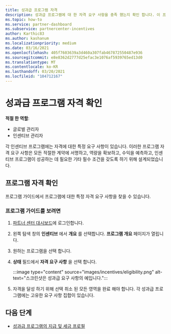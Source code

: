```yaml
---
title: 성과급 프로그램 자격
description: 성과급 프로그램에 대 한 자격 요구 사항을 충족 했는지 확인 합니다. 이 프로세스는 프로그램 가이드의 자격 검사를 포함 합니다.
ms.topic: how-to
ms.service: partner-dashboard
ms.subservice: partnercenter-incentives
author: Karthic83
ms.author: kashanum
ms.localizationpriority: medium
ms.date: 03/16/2021
ms.openlocfilehash: 405f7603639a3d460a307fab467872550487e936
ms.sourcegitcommit: e8e8362d2777d25efac3e1076af5939765ed13d0
ms.translationtype: MT
ms.contentlocale: ko-KR
ms.lasthandoff: 03/20/2021
ms.locfileid: "104712167"
---
```

# <a name="determine-your-incentives-program-eligibility"></a>성과급 프로그램 자격 확인

**적절 한 역할**:

- 글로벌 관리자
- 인센티브 관리자

 각 인센티브 프로그램에는 자격에 대한 특정 요구 사항이 있습니다. 이러한 프로그램 자격 요구 사항은 모든 적절한 계약에 서명하고, 역량을 확보하고, 수익을 예측하고, 인센티브 프로그램이 성공하는 데 필요한 기타 필수 조건을 갖도록 하기 위해 설계되었습니다.

## <a name="determining-your-program-eligibility"></a>프로그램 자격 확인

프로그램 가이드에서 프로그램에 대한 특정 자격 요구 사항을 찾을 수 있습니다. 

### <a name="to-see-your-program-guide"></a>프로그램 가이드를 보려면

1. [파트너 센터 대시보드](https://partner.microsoft.com/dashboard/)에 로그인합니다.

2. 왼쪽 탐색 창의 **인센티브** 에서 **개요** 를 선택합니다. **프로그램 개요** 페이지가 열립니다.

3. 원하는 프로그램을 선택 합니다.

4. **상태** 필드에서 **자격 요구 사항** 을 선택 합니다.

   :::image type="content" source="images/incentives/eligibility.png" alt-text="스크린샷은 성과급 요구 사항의 예입니다.":::

5. 자격을 달성 하기 위해 선택 취소 된 모든 영역을 완료 해야 합니다. 각 성과급 프로그램에는 고유한 요구 사항 집합이 있습니다.

## <a name="next-steps"></a>다음 단계

- [성과급 프로그램의 지급 및 세금 프로필](incentives-create-and-manage-your-payout-and-tax-profiles.md)
